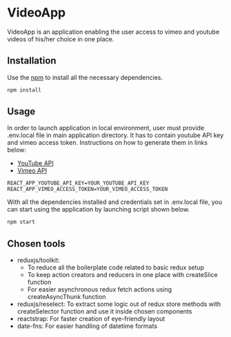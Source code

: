 # VideoApp

VideoApp is an application enabling the user access to vimeo and youtube videos of his/her choice in one place.

## Installation

Use the [npm](https://www.npmjs.com/) to install all the necessary dependencies.

```javascript
npm install
```

## Usage

In order to launch application in local environment, user must provide .env.local file in main application directory. It has to contain youtube API key and vimeo access token. Instructions on how to generate them in links below:

- [YouTube API](https://developers.google.com/youtube/v3/getting-started)
- [Vimeo API](https://developer.vimeo.com/api/guides/start)

```
REACT_APP_YOUTUBE_API_KEY=YOUR_YOUTUBE_API_KEY
REACT_APP_VIMEO_ACCESS_TOKEN=YOUR_VIMEO_ACCESS_TOKEN
```

With all the dependencies installed and credentials set in .env.local file, you can start using the application by launching script shown below.

```javascript
npm start
```

## Chosen tools

- reduxjs/toolkit:
  - To reduce all the boilerplate code related to basic redux setup
  - To keep action creators and reducers in one place with createSlice function
  - For easier asynchronous redux fetch actions using createAsyncThunk function
- reduxjs/reselect: To extract some logic out of redux store methods with createSelector function and use it inside chosen components
- reactstrap: For faster creation of eye-friendly layout
- date-fns: For easier handling of datetime formats
